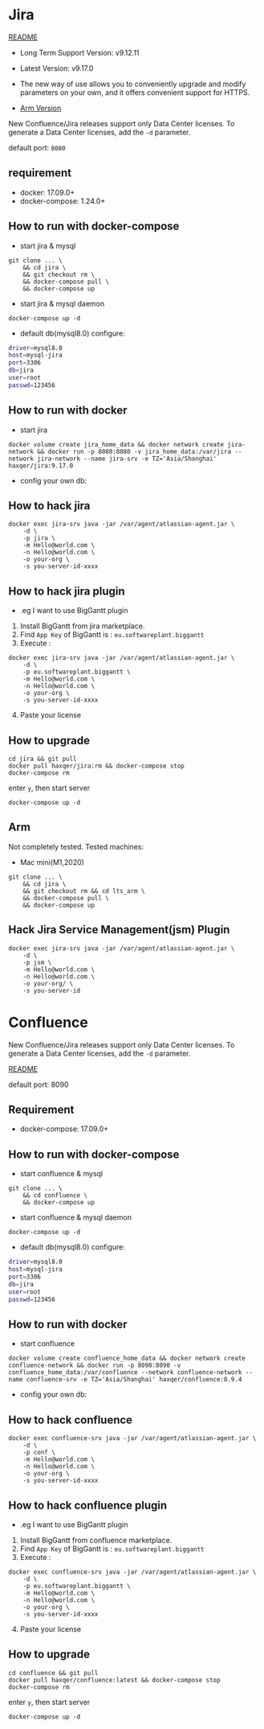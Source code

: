 # Jira

[README](README.md)

+ Long Term Support Version: v9.12.11
+ Latest Version: v9.17.0
+ The new way of use allows you to conveniently upgrade and modify parameters on your own, and it offers convenient support for HTTPS.

+ [Arm Version](#arm)

New Confluence/Jira releases support only Data Center licenses. To generate a Data Center licenses, add the `-d` parameter.

default port: `8080`

## requirement
- docker: 17.09.0+
- docker-compose: 1.24.0+

## How to run with docker-compose

- start jira & mysql

```
git clone ... \
    && cd jira \
    && git checkout rm \
    && docker-compose pull \
    && docker-compose up
```

- start jira & mysql daemon

```
docker-compose up -d
```

- default db(mysql8.0) configure:

```bash
driver=mysql8.0
host=mysql-jira
port=3306
db=jira
user=root
passwd=123456
```

## How to run with docker

- start jira

```
docker volume create jira_home_data && docker network create jira-network && docker run -p 8080:8080 -v jira_home_data:/var/jira --network jira-network --name jira-srv -e TZ='Asia/Shanghai' haxqer/jira:9.17.0
```

- config your own db:


## How to hack jira

```
docker exec jira-srv java -jar /var/agent/atlassian-agent.jar \
    -d \
    -p jira \
    -m Hello@world.com \
    -n Hello@world.com \
    -o your-org \
    -s you-server-id-xxxx
```

## How to hack jira plugin

- .eg I want to use BigGantt plugin
1. Install BigGantt from jira marketplace.
2. Find `App Key` of BigGantt is : `eu.softwareplant.biggantt`
3. Execute :

```
docker exec jira-srv java -jar /var/agent/atlassian-agent.jar \
    -d \
    -p eu.softwareplant.biggantt \
    -m Hello@world.com \
    -n Hello@world.com \
    -o your-org \
    -s you-server-id-xxxx
```

4. Paste your license

## How to upgrade

```shell
cd jira && git pull
docker pull haxqer/jira:rm && docker-compose stop
docker-compose rm
```

enter `y`, then start server

```shell
docker-compose up -d
```

## Arm
Not completely tested.
Tested machines:
+ Mac mini(M1,2020)


```
git clone ... \
    && cd jira \
    && git checkout rm && cd lts_arm \
    && docker-compose pull \
    && docker-compose up
```

## Hack Jira Service Management(jsm) Plugin

```
docker exec jira-srv java -jar /var/agent/atlassian-agent.jar \
    -d \
    -p jsm \
    -m Hello@world.com \
    -n Hello@world.com \
    -o your-org/ \
    -s you-server-id
```


# Confluence


New Confluence/Jira releases support only Data Center licenses. To generate a Data Center licenses, add the `-d` parameter.


[README](README.md)

default port: 8090

## Requirement
- docker-compose: 17.09.0+

## How to run with docker-compose

- start confluence & mysql

```
git clone ... \
    && cd confluence \
    && docker-compose up
```

- start confluence & mysql daemon

```
docker-compose up -d
```

- default db(mysql8.0) configure:

```bash
driver=mysql8.0
host=mysql-jira
port=3306
db=jira
user=root
passwd=123456
```

## How to run with docker

- start confluence

```
docker volume create confluence_home_data && docker network create confluence-network && docker run -p 8090:8090 -v confluence_home_data:/var/confluence --network confluence-network --name confluence-srv -e TZ='Asia/Shanghai' haxqer/confluence:8.9.4
```

- config your own db:


## How to hack confluence

```
docker exec confluence-srv java -jar /var/agent/atlassian-agent.jar \
    -d \
    -p conf \
    -m Hello@world.com \
    -n Hello@world.com \
    -o your-org \
    -s you-server-id-xxxx
```

## How to hack confluence plugin

- .eg I want to use BigGantt plugin
1. Install BigGantt from confluence marketplace.
2. Find `App Key` of BigGantt is : `eu.softwareplant.biggantt`
3. Execute :

```
docker exec confluence-srv java -jar /var/agent/atlassian-agent.jar \
    -d \
    -p eu.softwareplant.biggantt \
    -m Hello@world.com \
    -n Hello@world.com \
    -o your-org \
    -s you-server-id-xxxx
```

4. Paste your license


## How to upgrade

```shell
cd confluence && git pull
docker pull haxqer/confluence:latest && docker-compose stop
docker-compose rm
```

enter `y`, then start server

```shell
docker-compose up -d
```
